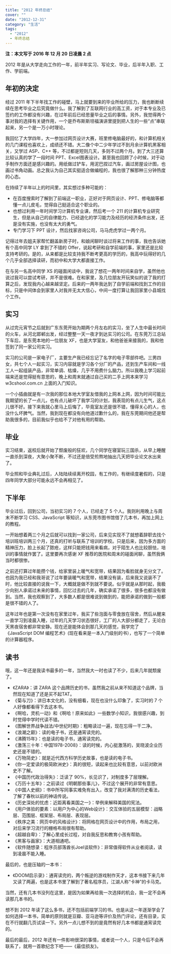 ```yaml
---
title: "2012 年终总结"
cover: ""
date: "2012-12-31"
category: "生活"
tags:
  - "2012"
  - 年终总结
---
```


**注：本文写于 2016 年 12 月 20 日凌晨 2 点**

2012 年是从大学走向工作的一年，前半年实习、写论文、毕业，后半年入职、工作、学前端。

## 年初的决定

经过 2011 年下半年找工作的碰壁，马上就要到来的毕业所给的压力，我也断断续续在思考毕业之后究竟做什么。我了解到了互联网行业的高工资，对于本专业及已签约的工作都没有兴趣，在过年前后已经思量毕业之后的事情。另外，我觉得两个事对我的选择有关键作用，一个是乔布斯斯坦福演讲里提到把人生的一些“点”串联起来，另一个是一万小时理论。

我回忆了大学四年，大一参加过网页设计大赛，班里修电脑最好的，和计算机相关的几门课程也喜欢上，成绩还不错。大二像个中二少年学过不到月余计算机黑客相关，又学过 ASP、C++ 等，不过都是短则几天，多则不过两个月。到了大三还算比较认真的学了一段时间 PPT、Excel图表设计。甚至我也回顾了小时候，对于动手制作方面还是感兴趣的。用纸做过铲车，用泥巴捏过汽车，画过房屋设计图，也画过书角动画。总之我认为自己其实挺适合做编程的，我也很了解那种三分钟热度的心态。

在持续了半年以上的时间里，其实想过多种可能的：

- 在百度搜索时了解到了前端这一职业，正好对于网页设计、PPT、修电脑等都懂一点儿皮毛，觉得自己挺适合这个职业的。
- 也想过利用一年时间学习计算机专业课，然后考一个 211 的计算机专业研究生，但是从自己的自律能力、已经退化的学习能力及经历的经济条件出发，还是没有实施，也没有太大的勇气。
- 专门学习下 PPT 设计，然后找家咨询公司，马马虎虎学过一两个月。

记得过年去姐夫家帮忙翻盖新房子时，和娘闲聊时谈过将来工作的事，我也告诉她有个高中同学 LY 拿到了不错的 Offer，说起考研和自学前端的事，家里还是比较支持考研的。是的，从来都是比较支持我不断考更高的学历的，我高中玩得好的几个几乎全部选择读研，而初中和大学大都直接工作。

在与另一名高中同学 XS 的碰面闲谈中，我说了想花一两年时间来自学，虽然他也说过我可以尝试考研，并不是很难。在和家里，及几位朋友开玩笑似的说了我的打算之后，发现我内心越来越坚定。后来的一两年我达到了自学前端和找到工作的目标，只是中间体会到家里人对我并无太大信心，中间一度打算让我回家里小县城找个工作。

## 实习

从过完元宵节之后就到广东东莞开始为期两个月左右的实习，坐了人生中最长时间的火车，从河北邯郸出发，经过整整一天一夜才到达实习的公司。在东莞万江总站下车后，是东莞本地的一位朋友 XF，也是大学室友，和他爸爸来接我的，我和他签到了同一家公司实习。

实习的公司是一家电子厂，主要生产我已经忘记了名字的电子零部件吧。三男四女，共七个人一起实习，实习内容就是学习各个分厂的产品，还到生产车间和一线工人一起组装产品，非常单调、枯燥，几乎不用费什么脑力。所以我晚上学习起前端来还是觉得挺有意思的，晚上和周末就通过自己买的二手上网本来学习 w3cshool.com.cn 上面的入门知识。

一个小插曲就是有一次我的那位本地大学室友借我的上网本上网，因为时间可能比我期望的长了一点儿，也有点儿破坏了我学习的计划，我表现的有点儿生气，这点儿很不好。接下来我就心里马上后悔了，毕竟室友还是很不错，懂得关心的人，也没什么坏脾气。当然，我到现在都没有向他道过歉什么的，我在东莞期间他还是帮助我很多的，目前我似乎也给不了对他有用的帮助。

## 毕业

实习结束，返校后就开始了颓废般的狂欢，几个同学在寝室玩三国杀，从早上睡醒一直杀到深夜，大聚小聚不断，不过还是倍受煎熬地抽出几天把毕业论文水出来了。

毕业照和毕业典礼过后，人陆陆续续离开校园，有工作的，有继续度暑假的，只是四年同学大部分可能永远不会再相见了。

## 下半年

毕业过后，回到公司，当初实习的 7 个人，已经走了 5 个人。我则利用晚上与周末不断学习 CSS、JavaScript 等知识，从东莞市图书馆借了几本书，再加上网上的教程。

一开始想着两三个月之后就可以找到一家公司，后来见实现不了就想着辞职去找个培训班培训两三个月，还真的打听与联系了培训的学校。只是后来，因为多方面的精神压力，脸上长起了脓疮，这样只能把钱用来看病，对于陌生人也比较胆怯，培训的事情就作罢了。这里要再次感谢 XF 推荐的医院和周末的碰面闲聊，虽然我俩当时都很惨。

之前还打算过年能攒个钱，给家里装上暖气和宽带，结果因为看脸就身无分文了。也因为我已经和我哥说了过年要装暖气和宽带，结果没有装，后来我又说装不了时，他比较直接的说我一下，大概就是做不到就不要说。似乎就是从那时起，我极少向别人承诺过未来的事情，回忆过去的几年，确实承诺了很多，很多也都没有做到。当然，我也观察到了，大多数人都是很难说到做到的，能把承诺的做到一般都是很不错的人了。

这年过年也是第一次没有在家里过年，我买了些泡面与零食放在宿舍，然后从醒来一直学习到凌晨入睡，过年的几天学习状态很好，工厂的人大部分都走了，无论白天黑夜宿舍都非常安静。现在还是能体会到那几天的感觉，我学完了《JavaScript DOM 编程艺术》(现在看来是一本入门级别的书），也写了一个简单的计算器程序。

## 读书

哦，这一年还是我读书最多的一年，当然我大一时也读了不少，后来几年就颓废了。

- 《ZARA》：讲 ZARA 这个品牌历史的书，虽然我之前从来不知道这个品牌，当然现在知道了还是买不起TAT。
- 《菊与刀》：讲日本文化的，没有细看，现在也没什么印象了，实习时的 7 个人好像都看得下去这本书。
- 《啊哈，灵机一动》和《啊哈！原来如此》一些数学小知识，我很感兴趣，到时觉得中学时代读不错。
- 《图解世界战争战法/中世纪时期》：粗略读过一遍，现在忘得一干二净。
- 《浪潮之巅》：读的电子书，还是通宵读完的。
- 《沸腾15年》：也是读的电子书，通宵读完的。
- 《激荡三十年：中国1978-2008》：读的时候，内心挺激荡的，吴晓波企业历史还是不错的。
- 《万物简史》：就是近代西方科学历史故事，也是读的电子书。
- 《你一定爱读的极简欧洲史》：真的很短，读起来也比较有意思，以前对欧洲史不了解。
- 《中国历代政治得失》：泛读了 90%，长见识了，对制度多了层理解。
- 《万历十五年》：之前读过《明朝那些事儿》，不过这个展开的非常有意思。
- 《中国人史纲》：书中所写同事实难免有出入，改变了我对满清的历史看法，了解了春秋以前的神话传说。
- 《历史深处的忧虑：近距离看美国之一》：举例来解释美国的宪法。
- 《用户体验的要素：以用户为中心的Web设计》：交互体验的五层模型：战略层、范围层、框架层、布局层、表现层。
- 《秩序之美：网页中的风格设计》：将网格在网页设计中的作用，布局之用，对后来学习流行的栅格布局很有帮助。
- 《超越自卑》：了解心里成长过程，对自我反思和教育小孩有帮助。
- 《黑客与画家》：大道相通吧。
- 《软件随想录：程序员部落酋长Joel谈软件》：非常值得软件从业者阅读，读到凌晨不能入睡。

最后的，也是压轴的一本书：

- 《DOOM启示录》：通宵读完的，两个叛逆的游戏制作天才，这本书接下来几年又读了两遍，也是这本书里了解到了著名程序员，江湖人称“卡神”的卡马克。

当然，还有几本书没列在这里，是因为如果再给我一次选择的机会，我一定不会再读那几本书的。

想不到 2012 年读了这么多书，还不包括前端学习的书。也是从这一年逐渐学会了如何选择一本书，简单的原则就是豆瓣、亚马逊等评价及热门评论，还有目录，实在不行就翻几页试读一下。另外一点儿想不到的是竟然有好几本书都是通宵读完的。

最后的最后，2012 年还有一件影响很深的事情，或者说一个人，只是今后不会再联系了，就用一首歌纪念下吧——《最佳损友》。
